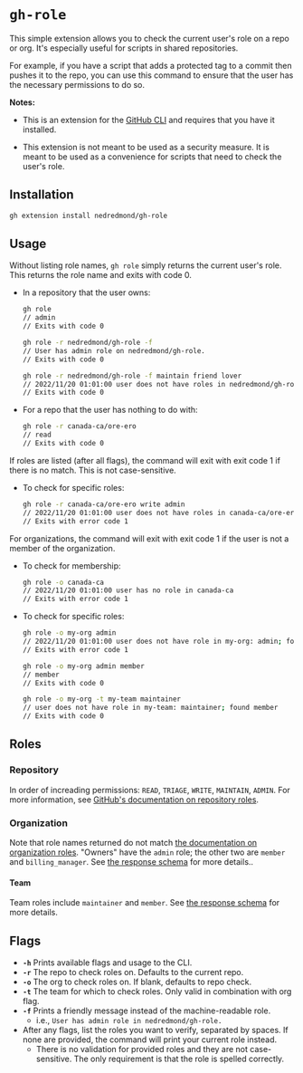 # `gh-role`

This simple extension allows you to check the current user's role on a repo or org.  It's especially useful for scripts in shared repositories.

For example, if you have a script that adds a protected tag to a commit then pushes it to the repo, you can use this command to ensure that the user has the necessary permissions to do so.

__Notes:__

- This is an extension for the [GitHub CLI](https://cli.github.com/) and requires that you have it installed.

- This extension is not meant to be used as a security measure.  It is meant to be used as a convenience for scripts that need to check the user's role.

## Installation

```bash
gh extension install nedredmond/gh-role
```

## Usage

Without listing role names, `gh role` simply returns the current user's role. This returns the role name and exits with code 0.

- In a repository that the user owns:

    ```bash
    gh role
    // admin
    // Exits with code 0

    gh role -r nedredmond/gh-role -f
    // User has admin role on nedredmond/gh-role.
    // Exits with code 0

    gh role -r nedredmond/gh-role -f maintain friend lover
    // 2022/11/20 01:01:00 user does not have roles in nedredmond/gh-role: maintain, friend, lover; found admin
    // Exits with code 0
    ```

- For a repo that the user has nothing to do with:

    ```bash
    gh role -r canada-ca/ore-ero
    // read
    // Exits with code 0
    ```

If roles are listed (after all flags), the command will exit with exit code 1 if there is no match. This is not case-sensitive.

- To check for specific roles:

    ```bash
    gh role -r canada-ca/ore-ero write admin
    // 2022/11/20 01:01:00 user does not have roles in canada-ca/ore-ero: write, admin; found read
    // Exits with error code 1
    ```

For organizations, the command will exit with exit code 1 if the user is not a member of the organization.

- To check for membership:

    ```bash
    gh role -o canada-ca
    // 2022/11/20 01:01:00 user has no role in canada-ca
    // Exits with error code 1
    ```

- To check for specific roles:

    ```bash
    gh role -o my-org admin
    // 2022/11/20 01:01:00 user does not have role in my-org: admin; found member
    // Exits with error code 1

    gh role -o my-org admin member
    // member
    // Exits with code 0

    gh role -o my-org -t my-team maintainer
    // user does not have role in my-team: maintainer; found member
    // Exits with code 0
    ```

## Roles

### Repository

In order of increading permissions: `READ`, `TRIAGE`, `WRITE`, `MAINTAIN`, `ADMIN`. For more information, see [GitHub's documentation on repository roles](https://docs.github.com/en/organizations/managing-user-access-to-your-organizations-repositories/repository-roles-for-an-organization).

### Organization

Note that role names returned do not match [the documentation on organization roles](https://docs.github.com/en/organizations/managing-peoples-access-to-your-organization-with-roles/roles-in-an-organization#about-organization-roles). "Owners" have the `admin` role; the other two are `member` and `billing_manager`. See [the response schema](https://docs.github.com/en/rest/orgs/members#get-organization-membership-for-a-user) for more details..

#### Team

Team roles include `maintainer` and `member`. See [the response schema](https://docs.github.com/en/rest/teams/members#get-team-membership-for-a-user) for more details.

## Flags

- __`-h`__ Prints available flags and usage to the CLI.
- __`-r`__ The repo to check roles on.  Defaults to the current repo.
- __`-o`__ The org to check roles on. If blank, defaults to repo check.
- __`-t`__ The team for which to check roles. Only valid in combination with org flag.
- __`-f`__ Prints a friendly message instead of the machine-readable role.
  - i.e., `User has admin role in nedredmond/gh-role.`
- After any flags, list the roles you want to verify, separated by spaces. If none are provided, the command will print your current role instead.
  - There is no validation for provided roles and they are not case-sensitive. The only requirement is that the role is spelled correctly.
